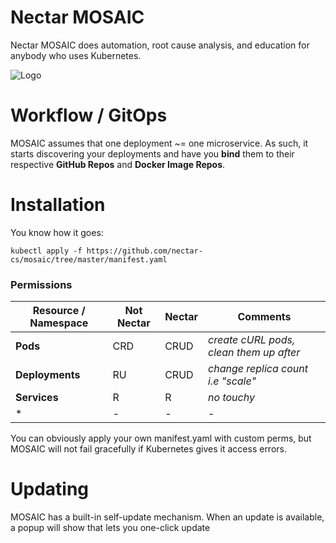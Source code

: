 # Nectar MOSAIC
Nectar MOSAIC does automation, root cause analysis, and education for anybody who uses Kubernetes. 

![Logo][mosaic-banner]

# Workflow / GitOps

MOSAIC assumes that one deployment ~= one microservice. As such, it starts discovering your deployments and have you **bind** them to their respective **GitHub Repos** and **Docker Image Repos**. 

# Installation

You know how it goes:
```
kubectl apply -f https://github.com/nectar-cs/mosaic/tree/master/manifest.yaml
```

### Permissions


| Resource / Namespace  | Not Nectar  | Nectar | Comments
| --- | --- | --- | --- |
| **Pods** | CRD | CRUD | *create cURL pods, clean them up after* |
| **Deployments** | RU | CRUD | *change replica count i.e "scale"*
| **Services** | R | R | *no touchy* |
| * | - | - | - |

You can obviously apply your own manifest.yaml with custom perms, but MOSAIC will not fail gracefully if Kubernetes gives it access errors.

# Updating

MOSAIC has a built-in self-update mechanism. When an update is available, a popup will show that lets you one-click update

[nectar-logo]: https://storage.googleapis.com/nectar-mosaic-public/images/nectar-tomato.png "Nectar"
[mosaic-banner]: https://storage.googleapis.com/nectar-mosaic-public/images/into-the-k8set.png "Mosaic"
